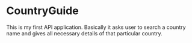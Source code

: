 # CountryGuide
This is my first API application. Basically it asks user to search a country name and gives all necessary details of that particular country.
